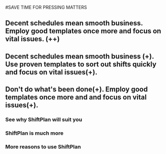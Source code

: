 #SAVE TIME FOR PRESSING MATTERS

## Decent schedules mean smooth business. Employ good templates once more and focus on vital issues. (++)

## Decent schedules mean smooth business (+). Use proven templates to sort out shifts quickly and focus on vital issues(+).

## Don't do what's been done(+). Employ good templates once more and and focus on vital issues(+).



### See why ShiftPlan will suit you

### ShiftPlan is much more

### More reasons to use ShiftPlan




